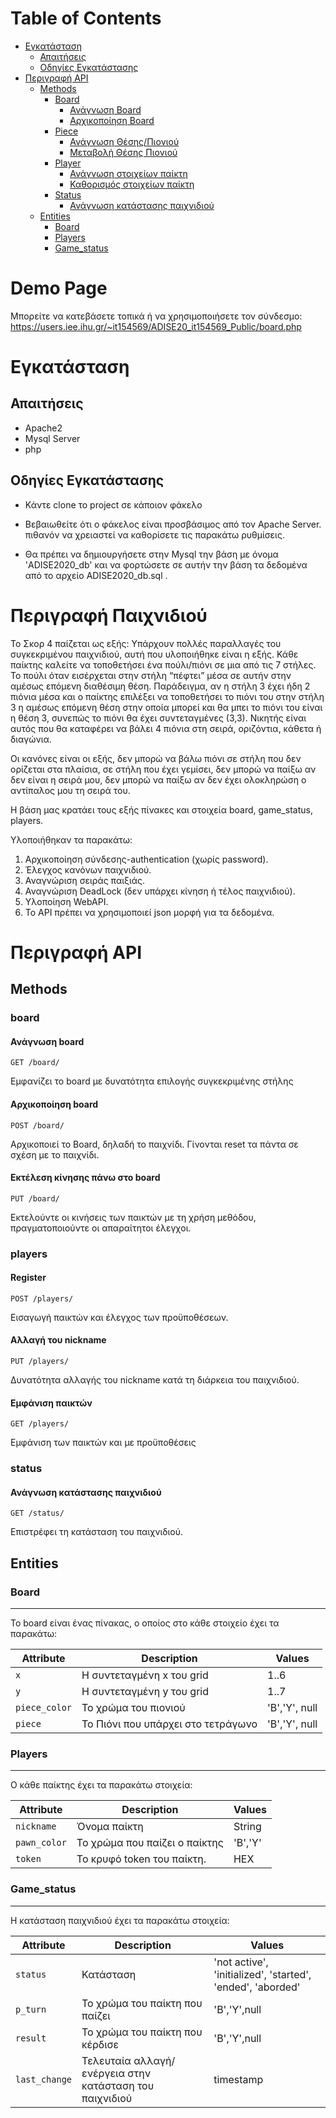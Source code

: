 Table of Contents
=================
   * [Εγκατάσταση](#εγκατάσταση)
      * [Απαιτήσεις](#απαιτήσεις)
      * [Οδηγίες Εγκατάστασης](#οδηγίες-εγκατάστασης)
   * [Περιγραφή API](#περιγραφή-api)
      * [Methods](#methods)
         * [Board](#board)
            * [Ανάγνωση Board](#ανάγνωση-board)
            * [Αρχικοποίηση Board](#αρχικοποίηση-board)
         * [Piece](#piece)
            * [Ανάγνωση Θέσης/Πιονιού](#ανάγνωση-θέσηςπιονιού)
            * [Μεταβολή Θέσης Πιονιού](#μεταβολή-θέσης-πιονιού)
         * [Player](#player)
            * [Ανάγνωση στοιχείων παίκτη](#ανάγνωση-στοιχείων-παίκτη)
            * [Καθορισμός στοιχείων παίκτη](#καθορισμός-στοιχείων-παίκτη)
         * [Status](#status)
            * [Ανάγνωση κατάστασης παιχνιδιού](#ανάγνωση-κατάστασης-παιχνιδιού)
      * [Entities](#entities)
         * [Board](#board-1)
         * [Players](#players)
         * [Game_status](#game_status)


# Demo Page

Μπορείτε να κατεβάσετε τοπικά ή να χρησιμοποιήσετε τον σύνδεσμο: 
https://users.iee.ihu.gr/~it154569/ADISE20_it154569_Public/board.php



# Εγκατάσταση

## Απαιτήσεις

* Apache2
* Mysql Server
* php

## Οδηγίες Εγκατάστασης

 * Κάντε clone το project σε κάποιον φάκελο <br/>

 * Βεβαιωθείτε ότι ο φάκελος είναι προσβάσιμος από τον Apache Server. πιθανόν να χρειαστεί να καθορίσετε τις παρακάτω ρυθμίσεις.

 * Θα πρέπει να δημιουργήσετε στην Mysql την βάση με όνομα 'ADISE2020_db' και να φορτώσετε σε αυτήν την βάση τα δεδομένα από το αρχείο ADISE2020_db.sql .

# Περιγραφή Παιχνιδιού

Το Σκορ 4 παίζεται ως εξής: Υπάρχουν πολλές παραλλαγές του συγκεκριμένου παιχνιδιού, αυτή που υλοποιήθηκε είναι η εξής. Κάθε παίκτης καλείτε να τοποθετήσει ένα πούλι/πιόνι σε μια από τις 7 στήλες. Το πούλι όταν εισέρχεται στην στήλη “πέφτει” μέσα σε αυτήν στην αμέσως επόμενη διαθέσιμη θέση. Παράδειγμα, αν η στήλη 3 έχει ήδη 2 πιόνια μέσα και ο παίκτης επιλέξει να τοποθετήσει το πιόνι του στην στήλη 3 η αμέσως επόμενη θέση στην οποία μπορεί και θα μπει το πιόνι του είναι η θέση 3, συνεπώς το πιόνι θα έχει συντεταγμένες (3,3). Νικητής είναι αυτός που θα καταφέρει να βάλει 4 πιόνια στη σειρά, οριζόντια, κάθετα ή διαγώνια. 

Οι κανόνες είναι οι εξής, δεν μπορώ να βάλω πιόνι σε στήλη που δεν ορίζεται στα πλαίσια, σε στήλη που έχει γεμίσει, δεν μπορώ να παίξω αν δεν είναι η σειρά μου, δεν μπορώ να παίξω αν δεν έχει ολοκληρώση ο αντίπαλος μου τη σειρά του.

Η βάση μας κρατάει τους εξής πίνακες και στοιχεία board, game_status, players.

Υλοποιήθηκαν τα παρακάτω:
1. Αρχικοποίηση σύνδεσης-authentication (χωρίς password).
2. Έλεγχος κανόνων παιχνιδιού.
3. Αναγνώριση σειράς παιξιάς.
4. Αναγνώριση DeadLock (δεν υπάρχει κίνηση ή τέλος παιχνιδιού).
5. Υλοποίηση WebAPI.
6. Το APΙ πρέπει να χρησιμοποιεί json μορφή για τα δεδομένα.

# Περιγραφή API

## Methods


### board
#### Ανάγνωση board

```
GET /board/
```

Εμφανίζει το board με δυνατότητα επιλογής συγκεκριμένης στήλης

#### Αρχικοποίηση board
```
POST /board/
```

Αρχικοποιεί το Board, δηλαδή το παιχνίδι. Γίνονται reset τα πάντα σε σχέση με το παιχνίδι.


#### Εκτέλεση κίνησης πάνω στο board
```
PUT /board/
```

Εκτελούντε οι κινήσεις των παικτών με τη χρήση μεθόδου, πραγματοποιούντε οι απαραίτητοι έλεγχοι.

### players
#### Register  

```
POST /players/
```

Εισαγωγή παικτών και έλεγχος των προϋποθέσεων.

#### Αλλαγή του nickname

```
PUT /players/
```
Δυνατότητα αλλαγής του nickname κατά τη διάρκεια του παιχνιδιού.

#### Εμφάνιση παικτών

```
GET /players/
```
Εμφάνιση των παικτών και με προϋποθέσεις


### status
#### Ανάγνωση κατάστασης παιχνιδιού
```
GET /status/
```

Επιστρέφει τη κατάσταση του παιχνιδιού.



## Entities


### Board
---------

Το board είναι ένας πίνακας, ο οποίος στο κάθε στοιχείο έχει τα παρακάτω:


| Attribute                | Description                                  | Values                              |
| ------------------------ | -------------------------------------------- | ----------------------------------- |
| `x`                      | H συντεταγμένη x του grid                    | 1..6                                |
| `y`                      | H συντεταγμένη y του grid                    | 1..7                                |
| `piece_color`            | To χρώμα του πιονιού                         | 'B','Y', null                       |
| `piece`                  | To Πιόνι που υπάρχει στο τετράγωνο           | 'B','Y', null                       |



### Players
---------

O κάθε παίκτης έχει τα παρακάτω στοιχεία:


| Attribute                | Description                                  | Values                              |
| ------------------------ | -------------------------------------------- | ----------------------------------- |
| `nickname`               | Όνομα παίκτη                                 | String                              |
| `pawn_color`             | To χρώμα που παίζει ο παίκτης                | 'B','Y'                             |
| `token  `                | To κρυφό token του παίκτη.                   | HEX |


### Game_status
---------

H κατάσταση παιχνιδιού έχει τα παρακάτω στοιχεία:


| Attribute                | Description                                  | Values                              |
| ------------------------ | -------------------------------------------- | ----------------------------------- |
| `status`                 | Κατάσταση                                    | 'not active', 'initialized', 'started', 'ended', 'aborded'     |
| `p_turn`                 | To χρώμα του παίκτη που παίζει               | 'B','Y',null                        |
| `result`                 | To χρώμα του παίκτη που κέρδισε              | 'B','Y',null                        |
| `last_change`            | Τελευταία αλλαγή/ενέργεια στην κατάσταση του παιχνιδιού         | timestamp |
